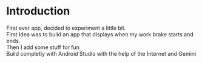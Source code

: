 # Introduction
First ever app, decided to experiment a little bit.  
First Idea was to build an app that displays when my work brake starts and ends.  
Then I add some stuff for fun  
Build completly with Android Studio with the help of the Internet and Gemini  
